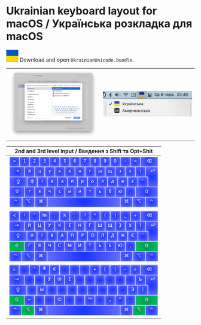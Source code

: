 # Ukrainian keyboard layout for macOS / Українська розкладка для macOS

<img src="https://github.com/elmodos/ukrainian-unicode-macos/blob/bae97674cd7dd9a2e87defe3c2a5a7bcebc73e07/.github/images/image0.png"> Download and open `UkrainianUnicode.bundle`.

|||
|-|-|
|<img width=580 src="https://github.com/elmodos/ukrainian-unicode-macos/blob/a75892583139d2caea5b86ae2c6409fbcf86e02d/.github/images/image-add-layout.png">|<img src="https://github.com/elmodos/ukrainian-unicode-macos/blob/bae97674cd7dd9a2e87defe3c2a5a7bcebc73e07/.github/images/image1.png">|

| 2nd and 3rd level input / Введення з Shift та Opt+Shit | 
|-|
|<img width=400 src="https://github.com/elmodos/ukrainian-unicode-macos/blob/bae97674cd7dd9a2e87defe3c2a5a7bcebc73e07/.github/images/image-regular.png">|
|<img width=400 src="https://github.com/elmodos/ukrainian-unicode-macos/blob/bae97674cd7dd9a2e87defe3c2a5a7bcebc73e07/.github/images/image-shift.png">|
|<img width=400 src="https://github.com/elmodos/ukrainian-unicode-macos/blob/bae97674cd7dd9a2e87defe3c2a5a7bcebc73e07/.github/images/image-opt-shift.png">|


